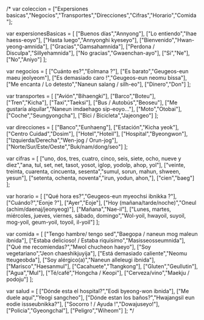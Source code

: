 /* var coleccion = ["Expersiones basicas","Negocios","Transportes","Direcciones","Cifras","Horario","Comida"];

var expersionesBasicas = [
    ["Buenos días","Annyong"],
    ["Lo entiendo","Ihae haess-eoyo"],
    ["Hasta luego","Annyonghi kyeseyo"],
    ["Bienvenido","Hwan-yeong-amnida"],
    ["Gracias","Gamsahamnida"],
    ["Perdona / Disculpa","Sillyehamnida"],
    ["No gracias","Gwaenchan-ayo"],
    ["Si","Ne"],
    ["No","Aniyo"]
];

var negocios = [
    ["Cuánto es?","Eolmana ?"],
    ["Es barato","Geugeos-eun maeu jeolyeom"],
    ["Es demasiado caro !","Geugeos-eun neomu bissa"],
    ["Me encanta / Lo detesto","Naneun salang / silh-eo"],
    ["Dinero","Don"]
];

var transportes = [
    ["Avión","Bihaengki"],
    ["Barco","Boteu"],
    ["Tren","Kicha"],
    ["Taxi","Taeksi"],
    ["Bus / Autobús","Beoseu"],
    ["Me gustaría alquilar","Naneun imdaehago sip-eoyo..."],
    ["Moto","Otobai"],
    ["Coche","Seungyongcha"],
    ["Bici / Bicicleta","Jajeongeo"]
];

var direcciones = [
    ["Banco","Eunhaeng"],
    ["Estación","Kicha yeok"],
    ["Centro Cuidad","Dosim"],
    ["Hotel","Hoteil"],
    ["Hospital","Byeongwon"],
    ["Izquierda/Derecha","Wen-jog / Orun-jog"],
    ["Norte/Sur/Este/Oeste","Buk/nam/dong/seo"]
];

var cifras = [
    ["uno, dos, tres, cuatro, cinco, seis, siete, ocho, nueve y diez","ana, tul, set, net, tasot, yosot, iglop, yodolp, ahop, yol"],
    ["veinte, treinta, cuarenta, cincuenta, sesenta","sumul, sorun, mahun, shween, yesun"],
    ["setenta, ochenta, noventa","irun, yodun, ahon,"],
    ["cien","baeg"]
];

var horario = [
    ["Qué hora es?","Geugeos-eun myeochsi ibnikka ?"],
    ["Cuándo?","Eonje ?"],
    ["Ayer","Eoje"],
    ["Hoy (mañana/tarde/noche)","Oneul (achim/daenaj/jeonyeog)"],
    ["Mañana","Nae-il"],
    ["Lunes, martes, miércoles, jueves, viernes, sábado, domingo","Wol-yoil, hwayoil, suyoil, mog-yoil, geum-yoil, toyoil, il-yoil"]
];

var comida = [
    ["Tengo hambre/ tengo sed","Baegopa / naneun mog maleun ibnida"],
    ["Estaba delicioso! / Estaba riquísimo","Masisseosseumnida"],
    ["Qué me recomiendas?","Mwol chucheon haeyo"],
    ["Soy vegetariano","Jeon chaeshikjuyija"],
    ["Está demasiado caliente","Neomu tteugeobda"],
    ["Soy alérgico(a)","Naneun alleleugi ibnida"],
    ["Marisco","Haesanmul"],
    ["Cacahuete","Ttangkong"],
    ["Gluten","Geullutin"],
    ["Agua","Mul"],
    ["Té/café","Hongcha / Keopi"],
    ["Cerveza/vino","Maekju / podoju"]
];

var salud = [
    ["Dónde esta el hospital?","Eodi byeong-won ibnida"],
    ["Me duele aquí","Yeogi sangcheo"],
    ["Dónde estan los baños?","Hwajangsil eun eodie issseubnikka?"],
    ["Socorro ! / Ayuda !","Dowajuseyo!"],
    ["Policia","Gyeongchal"],
    ["Peligro","Wiheom"]
]; */